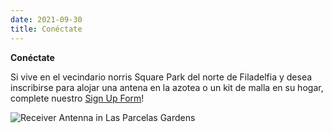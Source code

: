 ```yaml
---
date: 2021-09-30
title: Conéctate
---
```


**Conéctate**

Si vive en el vecindario norris Square Park del norte de Filadelfia y desea inscribirse para alojar una antena en la azotea o un kit de malla en su hogar, complete nuestro [Sign Up Form](https://docs.google.com/forms/d/e/1FAIpQLSfjx0A9mFxMiXSb1jisgcHFHwTzktsuz4c36Ja1tVOQjjXzow/viewform)!

![Receiver Antenna in Las Parcelas Gardens](/images/antenna_detail2.jpg)
